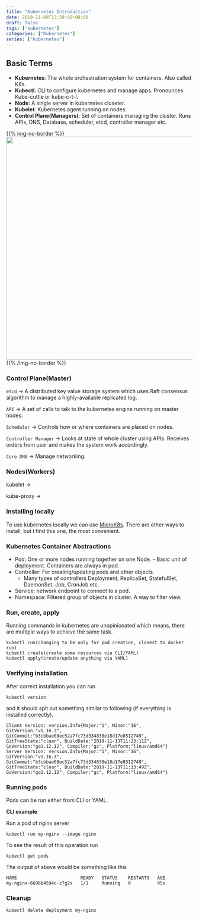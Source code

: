 ```yaml
---
title: "Kubernetes Introduction"
date: 2019-11-09T13:59:48+08:00
draft: false
tags: ["kubernetes"]
categories: ["Kubernetes"]
series: ["kubernetes"]
---
```


## Basic Terms
- __Kubernetes__: The whole orchestration system for containers. Also called K8s.
- __Kubectl__: CLI to configure kubernetes and manage apps. Pronounces Kube-cuttle
           or kube-c-t-l.
- __Node__: A single server in kubernetes cluseter.
- __Kubelet__: Kubernetes agent running on nodes.
- __Control Plane(Managers)__: Set of containers managing the cluster. Runs
  APIs, DNS, Database, scheduler, etcd, controller manager etc.

{{% img-no-border %}}<img name="Code" src="/images/blog/kubernetes/introduction/kube_basic.png" width='600px'/>{{% /img-no-border %}}

### Control Plane(Master)

`etcd` -> A distributed key value storage system which uses Raft consensus 
algorithm to manage a highly-available replicated log.

`API` -> A set of calls to talk to the kubernetes engine running on master nodes.

`Scheduler` -> Controls how or where containers are placed on nodes. 

`Controller Manager` -> Looks at state of whole cluster using APIs. Receives
orders from user and makes the system work accordingly.

`Core DNS` -> Manage networking.

### Nodes(Workers)

kubelet ->

kube-proxy -> 

### Installing locally

To use kubernetes locally we can use [MicroK8s][mik8]. There are other ways 
to install, but I find this one, the most convenient.

### Kubernetes Container Abstractions
- Pod: One or more nodes running together on one Node.
       - Basic unit of deployment. Containers are always in pod.
- Controller: For creating/updating pods and other objects.
    - Many types of controllers Deployment, ReplicaSet, StatefulSet,
      DaemonSet, Job, CronJob etc.
- Service: network endpoint to connect to a pod.
- Namespace: Filtered group of objects in cluster. A way to filter view.

### Run, create, apply

Running commands in kubernetes are unopinionated which means, there are
multiple ways to achieve the same task.

```
kubectl run(changing to be only for pod creation, closest to docker run)
kubectl create(create some resources via CLI/YAML)
kubectl apply(create/update anything via YAML)
```

### Verifying installation

After correct installation you can run 

```shell
kubectl version
```

and it should spit out something similar to following 
(if everything is installed correctly).

```
Client Version: version.Info{Major:"1", Minor:"16", GitVersion:"v1.16.3", GitCommit:"b3cbbae08ec52a7fc73d334838e18d17e8512749", GitTreeState:"clean", BuildDate:"2019-11-13T11:23:11Z", GoVersion:"go1.12.12", Compiler:"gc", Platform:"linux/amd64"}
Server Version: version.Info{Major:"1", Minor:"16", GitVersion:"v1.16.3", GitCommit:"b3cbbae08ec52a7fc73d334838e18d17e8512749", GitTreeState:"clean", BuildDate:"2019-11-13T11:13:49Z", GoVersion:"go1.12.12", Compiler:"gc", Platform:"linux/amd64"}
```

### Running pods
Pods can be run either from CLI or YAML.

__CLI example__

Run a pod of nginx server

```shell
kubectl run my-nginx --image nginx
```
To see the result of this operation
run

```shell
kubectl get pods
```

The output of above would be something like this
```
NAME                        READY   STATUS    RESTARTS   AGE
my-nginx-669bb4594c-z7g2s   1/1     Running   0          95s
```

### Cleanup
```
kubectl delete deployment my-nginx
```

[mik8]: https://microk8s.io/#get-started
